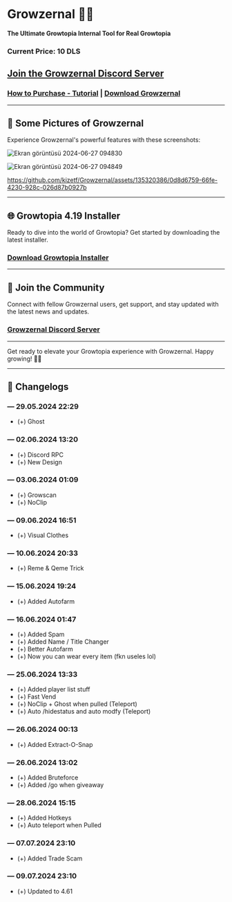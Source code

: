 # Growzernal 🌟🔥
**The Ultimate Growtopia Internal Tool for Real Growtopia**

### Current Price: **10 DLS**

## [Join the Growzernal Discord Server](https://discord.gg/SfUQG7ryxF)

### [How to Purchase - Tutorial](https://discord.com/channels/1237858709724467230/1251499847861927936/1251502410002595952) | [Download Growzernal](https://mega.nz/file/RcxHlb5a#9_8QvWv-tQqXN1qYCjvQ8cQBATEpEI6x_VPewH-eY90)

---

## 📸 Some Pictures of Growzernal
Experience Growzernal's powerful features with these screenshots:

![Ekran görüntüsü 2024-06-27 094830](https://github.com/kizetf/Growzernal/assets/135320386/9a29cca9-efb2-4c14-8219-ab98e1734e70)

![Ekran görüntüsü 2024-06-27 094849](https://github.com/kizetf/Growzernal/assets/135320386/8a6b312e-b235-4e68-b33a-1118066de284)

https://github.com/kizetf/Growzernal/assets/135320386/0d8d6759-66fe-4230-928c-026d87b0927b

---

## 🌐 Growtopia 4.19 Installer
Ready to dive into the world of Growtopia? Get started by downloading the latest installer.

### [Download Growtopia Installer](https://ubistatic-a.akamaihd.net/0098/594764/GrowtopiaInstaller.exe)

---

## 🎉 Join the Community
Connect with fellow Growzernal users, get support, and stay updated with the latest news and updates.

### [Growzernal Discord Server](https://discord.gg/SfUQG7ryxF)

---

Get ready to elevate your Growtopia experience with Growzernal. Happy growing! 🌟🔥

---

## 📝 Changelogs

### — 29.05.2024 22:29
- (+) Ghost

### — 02.06.2024 13:20
- (+) Discord RPC
- (+) New Design

### — 03.06.2024 01:09
- (+) Growscan
- (+) NoClip

### — 09.06.2024 16:51
- (+) Visual Clothes

### — 10.06.2024 20:33
- (+) Reme & Qeme Trick

### — 15.06.2024 19:24
- (+) Added Autofarm

### — 16.06.2024 01:47
- (+) Added Spam
- (+) Added Name / Title Changer
- (+) Better Autofarm 
- (+) Now you can wear every item (fkn useles lol)

### — 25.06.2024 13:33
- (+) Added player list stuff 
- (+) Fast Vend
- (+) NoClip + Ghost when pulled (Teleport)
- (+) Auto /hidestatus and auto modfy (Teleport)

### — 26.06.2024 00:13
- (+) Added Extract-O-Snap

### — 26.06.2024 13:02
- (+) Added Bruteforce
- (+) Added /go when giveaway 

### — 28.06.2024 15:15
- (+) Added Hotkeys
- (+) Auto teleport when Pulled

### — 07.07.2024 23:10
- (+) Added Trade Scam

### — 09.07.2024 23:10
- (+) Updated to 4.61
